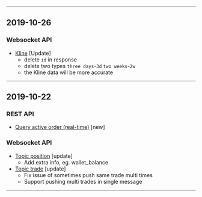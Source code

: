 <hr>

## 2019-10-26

### Websocket API
- [Kline](./websocket.md#kline) [Update]
	- delete `id` in response
	- delete two types `three days`-`3d` `two weeks`-`2w`
	- the Kline data will be more accurate

<hr>

## 2019-10-22

### REST API
- [Query active order (real-time)](./rest_api.md#v2-private-order) [new]

### Websocket API
- [Topic position](./websocket.md#position) [update]
    - Add extra info, eg. wallet_balance
- [Topic trade](./websocket.md#trade) [update]
    - Fix issue of sometimes push same trade multi times
    - Support pushing multi trades in single message
<hr>
